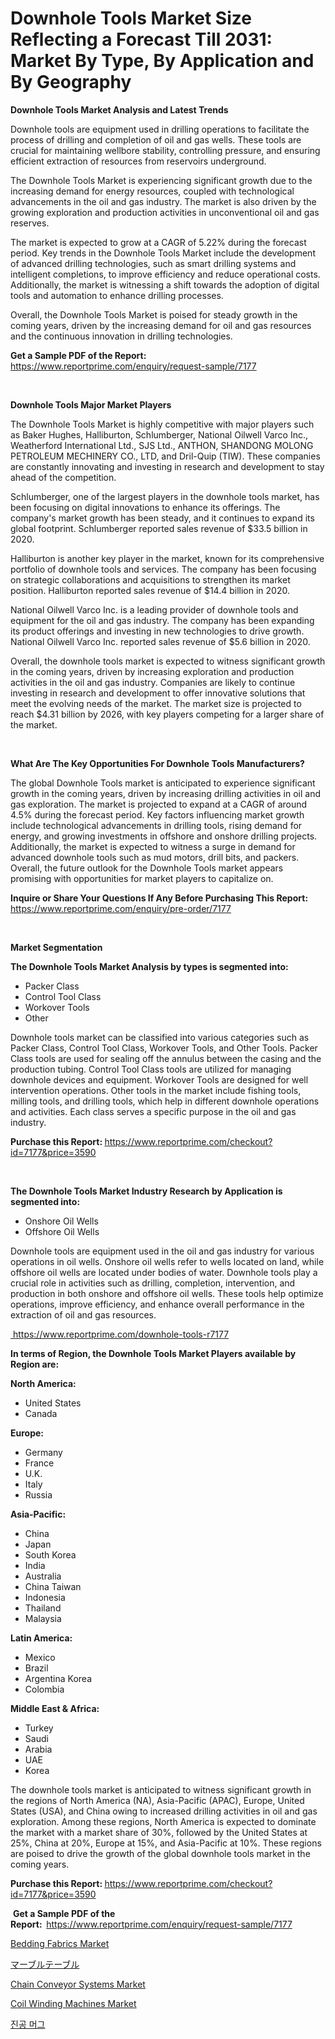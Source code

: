 <p><h1>Downhole Tools Market Size Reflecting a Forecast Till 2031: Market By Type, By Application and By Geography</h1></p><p><strong>Downhole Tools Market Analysis and Latest Trends</strong></p>
<p><p>Downhole tools are equipment used in drilling operations to facilitate the process of drilling and completion of oil and gas wells. These tools are crucial for maintaining wellbore stability, controlling pressure, and ensuring efficient extraction of resources from reservoirs underground.</p><p>The Downhole Tools Market is experiencing significant growth due to the increasing demand for energy resources, coupled with technological advancements in the oil and gas industry. The market is also driven by the growing exploration and production activities in unconventional oil and gas reserves.</p><p>The market is expected to grow at a CAGR of 5.22% during the forecast period. Key trends in the Downhole Tools Market include the development of advanced drilling technologies, such as smart drilling systems and intelligent completions, to improve efficiency and reduce operational costs. Additionally, the market is witnessing a shift towards the adoption of digital tools and automation to enhance drilling processes.</p><p>Overall, the Downhole Tools Market is poised for steady growth in the coming years, driven by the increasing demand for oil and gas resources and the continuous innovation in drilling technologies.</p></p>
<p><strong>Get a Sample PDF of the Report:&nbsp;</strong> <a href="https://www.reportprime.com/enquiry/request-sample/7177">https://www.reportprime.com/enquiry/request-sample/7177</a></p>
<p>&nbsp;</p>
<p><strong>Downhole Tools Major Market Players</strong></p>
<p><p>The Downhole Tools Market is highly competitive with major players such as Baker Hughes, Halliburton, Schlumberger, National Oilwell Varco Inc., Weatherford International Ltd., SJS Ltd., ANTHON, SHANDONG MOLONG PETROLEUM MECHINERY CO., LTD, and Dril-Quip (TIW). These companies are constantly innovating and investing in research and development to stay ahead of the competition.</p><p>Schlumberger, one of the largest players in the downhole tools market, has been focusing on digital innovations to enhance its offerings. The company's market growth has been steady, and it continues to expand its global footprint. Schlumberger reported sales revenue of $33.5 billion in 2020.</p><p>Halliburton is another key player in the market, known for its comprehensive portfolio of downhole tools and services. The company has been focusing on strategic collaborations and acquisitions to strengthen its market position. Halliburton reported sales revenue of $14.4 billion in 2020.</p><p>National Oilwell Varco Inc. is a leading provider of downhole tools and equipment for the oil and gas industry. The company has been expanding its product offerings and investing in new technologies to drive growth. National Oilwell Varco Inc. reported sales revenue of $5.6 billion in 2020.</p><p>Overall, the downhole tools market is expected to witness significant growth in the coming years, driven by increasing exploration and production activities in the oil and gas industry. Companies are likely to continue investing in research and development to offer innovative solutions that meet the evolving needs of the market. The market size is projected to reach $4.31 billion by 2026, with key players competing for a larger share of the market.</p></p>
<p>&nbsp;</p>
<p><strong>What Are The Key Opportunities For Downhole Tools Manufacturers?</strong></p>
<p><p>The global Downhole Tools market is anticipated to experience significant growth in the coming years, driven by increasing drilling activities in oil and gas exploration. The market is projected to expand at a CAGR of around 4.5% during the forecast period. Key factors influencing market growth include technological advancements in drilling tools, rising demand for energy, and growing investments in offshore and onshore drilling projects. Additionally, the market is expected to witness a surge in demand for advanced downhole tools such as mud motors, drill bits, and packers. Overall, the future outlook for the Downhole Tools market appears promising with opportunities for market players to capitalize on.</p></p>
<p><strong>Inquire or Share Your Questions If Any Before Purchasing This Report:</strong> <a href="https://www.reportprime.com/enquiry/pre-order/7177">https://www.reportprime.com/enquiry/pre-order/7177</a></p>
<p>&nbsp;</p>
<p><strong>Market Segmentation</strong></p>
<p><strong>The Downhole Tools Market Analysis by types is segmented into:</strong></p>
<p><ul><li>Packer Class</li><li>Control Tool Class</li><li>Workover Tools</li><li>Other</li></ul></p>
<p><p>Downhole tools market can be classified into various categories such as Packer Class, Control Tool Class, Workover Tools, and Other Tools. Packer Class tools are used for sealing off the annulus between the casing and the production tubing. Control Tool Class tools are utilized for managing downhole devices and equipment. Workover Tools are designed for well intervention operations. Other tools in the market include fishing tools, milling tools, and drilling tools, which help in different downhole operations and activities. Each class serves a specific purpose in the oil and gas industry.</p></p>
<p><strong>Purchase this Report:&nbsp;</strong><a href="https://www.reportprime.com/checkout?id=7177&price=3590">https://www.reportprime.com/checkout?id=7177&price=3590</a></p>
<p>&nbsp;</p>
<p><strong>The Downhole Tools Market Industry Research by Application is segmented into:</strong></p>
<p><ul><li>Onshore Oil Wells</li><li>Offshore Oil Wells</li></ul></p>
<p><p>Downhole tools are equipment used in the oil and gas industry for various operations in oil wells. Onshore oil wells refer to wells located on land, while offshore oil wells are located under bodies of water. Downhole tools play a crucial role in activities such as drilling, completion, intervention, and production in both onshore and offshore oil wells. These tools help optimize operations, improve efficiency, and enhance overall performance in the extraction of oil and gas resources.</p></p>
<p><a href="https://www.reportprime.com/downhole-tools-r7177">&nbsp;https://www.reportprime.com/downhole-tools-r7177</a></p>
<p><strong>In terms of Region, the Downhole Tools Market Players available by Region are:</strong></p>
<p>
    <p> <strong> North America: </strong>
        <ul>
            <li>United States</li>
            <li>Canada</li>
        </ul>
        </p> 
    <p> <strong> Europe: </strong>
        <ul>
            <li>Germany</li>
            <li>France</li>
            <li>U.K.</li>
            <li>Italy</li>
            <li>Russia</li>
        </ul>
        </p> 
    <p> <strong> Asia-Pacific: </strong>
        <ul>
            <li>China</li>
            <li>Japan</li>
            <li>South Korea</li>
            <li>India</li>
            <li>Australia</li>
            <li>China Taiwan</li>
            <li>Indonesia</li>
            <li>Thailand</li>
            <li>Malaysia</li>
        </ul>
        </p> 
    <p> <strong> Latin America: </strong>
        <ul>
            <li>Mexico</li>
            <li>Brazil</li>
            <li>Argentina Korea</li>
            <li>Colombia</li>
        </ul>
        </p> 
    <p> <strong> Middle East & Africa: </strong>
        <ul>
            <li>Turkey</li>
            <li>Saudi</li>
            <li>Arabia</li>
            <li>UAE</li>
            <li>Korea</li>
        </ul>
    </p>
    </p>
<p><p>The downhole tools market is anticipated to witness significant growth in the regions of North America (NA), Asia-Pacific (APAC), Europe, United States (USA), and China owing to increased drilling activities in oil and gas exploration. Among these regions, North America is expected to dominate the market with a market share of 30%, followed by the United States at 25%, China at 20%, Europe at 15%, and Asia-Pacific at 10%. These regions are poised to drive the growth of the global downhole tools market in the coming years.</p></p>
<p><strong>Purchase this Report: </strong><a href="https://www.reportprime.com/checkout?id=7177&price=3590">https://www.reportprime.com/checkout?id=7177&price=3590</a></p>
<p>&nbsp;<strong>Get a Sample PDF of the Report:&nbsp;&nbsp;</strong><a href="https://www.reportprime.com/enquiry/request-sample/7177">https://www.reportprime.com/enquiry/request-sample/7177</a></p>
<p><strong></strong></p>
<p><p><a href="https://issuu.com/reportprime-2/docs/bedding-fabrics-market-size-2030.pptx">Bedding Fabrics Market</a></p><p><a href="https://github.com/TatumKoelpin2017/Market-Research-Report-List-1/blob/main/440337976293.md">マーブルテーブル</a></p><p><a href="https://github.com/peachesmcdowel1/Market-Research-Report-List-2/blob/main/chain-conveyor-systems-market.md">Chain Conveyor Systems Market</a></p><p><a href="https://github.com/redneck06/Market-Research-Report-List-3/blob/main/coil-winding-machines-market.md">Coil Winding Machines Market</a></p><p><a href="https://github.com/KoleLedner/Market-Research-Report-List-1/blob/main/883689772099.md">진공 머그</a></p></p>